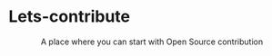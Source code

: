 # Lets-contribute
<div align="center"> A place where you can start with Open Source contribution </div>

